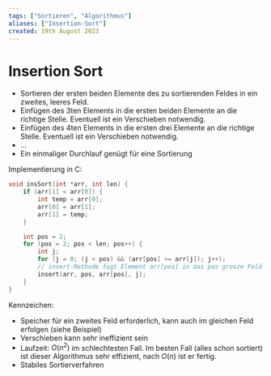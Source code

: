 ```yaml
---
tags: ["Sortieren", "Algorithmus"]
aliases: ["Insertion-Sort"]
created: 19th August 2023
---
```


# Insertion Sort

- Sortieren der ersten beiden Elemente des zu sortierenden Feldes in ein zweites, leeres Feld.
- Einfügen des 3ten Elements in die ersten beiden Elemente an die richtige Stelle. Eventuell ist ein Verschieben notwendig.
- Einfügen des 4ten Elements in die ersten drei Elemente an die richtige Stelle. Eventuell ist ein Verschieben notwendig.
- …
- Ein einmaliger Durchlauf genügt für eine Sortierung

Implementierung in C:

```c
void insSort(int *arr, int len) {
    if (arr[1] < arr[0]) {
        int temp = arr[0];
        arr[0] = arr[1];
        arr[1] = temp;
    }

    int pos = 2;
    for (pos = 2; pos < len; pos++) {
        int j;
        for (j = 0; (j < pos) && (arr[pos] >= arr[j]); j++);
        // insert-Methode fügt Element arr[pos] in das pos grosze Feld an Stelle j ein:
        insert(arr, pos, arr[pos], j);
    }
}
```

Kennzeichen:

- Speicher für ein zweites Feld erforderlich, kann auch im gleichen Feld erfolgen (siehe Beispiel)
- Verschieben kann sehr ineffizient sein
- Laufzeit: $O(n^2)$ im schlechtesten Fall. Im besten Fall (alles schon sortiert) ist dieser Algorithmus sehr effizient, nach $O(n)$ ist er fertig.
- Stabiles Sortierverfahren